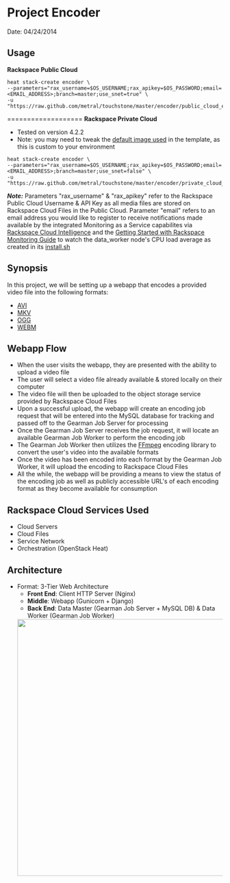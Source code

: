 # Project Encoder

Date: 04/24/2014

## Usage

**Rackspace Public Cloud**

```
heat stack-create encoder \
--parameters="rax_username=$OS_USERNAME;rax_apikey=$OS_PASSWORD;email=<EMAIL_ADDRESS>;branch=master;use_snet=true" \
-u "https://raw.github.com/metral/touchstone/master/encoder/public_cloud_encoder.template"
```
===================
**Rackspace Private Cloud**
 * Tested on version 4.2.2
 * Note: you may need to tweak the [default image used](https://github.com/metral/touchstone/blob/master/encoder/private_cloud_encoder.template#L11) in the template, as this is custom to your environment

```
heat stack-create encoder \
--parameters="rax_username=$OS_USERNAME;rax_apikey=$OS_PASSWORD;email=<EMAIL_ADDRESS>;branch=master;use_snet=false" \
-u "https://raw.github.com/metral/touchstone/master/encoder/private_cloud_encoder.template"
```

***Note:*** Parameters "rax\_username" & "rax\_apikey" refer to the Rackspace Public Cloud Username & API Key as all media files are stored on Rackspace Cloud Files in the Public Cloud. Parameter "email" refers to an email address you would like to register to receive notifications made available by the integrated Monitoring as a Service capabilites via [Rackspace Cloud Intelligence](https://intelligence.rackspace.com/overview?query=entityIds~enTlzdDiyh!duration~86400000!points~500!mode~overview) and the [Getting Started with Rackspace Monitoring Guide](http://www.rackspace.com/knowledge_center/article/getting-started-with-rackspace-monitoring-cli) to watch the data_worker node's CPU load average as created in its [install.sh](https://github.com/metral/touchstone/blob/master/encoder/data_worker/install.sh)

## Synopsis
In this project, we will be setting up a webapp that encodes a provided video file into the following formats:
  * [AVI](http://en.wikipedia.org/wiki/Audio_Video_Interleave)
  * [MKV](http://en.wikipedia.org/wiki/Matroska)
  * [OGG](http://en.wikipedia.org/wiki/Ogg)
  * [WEBM](http://en.wikipedia.org/wiki/WebM)

## Webapp Flow
  * When the user visits the webapp, they are presented with the ability to upload a video file
  * The user will select a video file already available & stored locally on their computer
  * The video file will then be uploaded to the object storage service provided by Rackspace Cloud Files
  * Upon a successful upload, the webapp will create an encoding job request that will be entered into the MySQL database for tracking and passed off to the Gearman Job Server for processing
  * Once the Gearman Job Server receives the job request, it will locate an available Gearman Job Worker to perform the encoding job
  * The Gearman Job Worker then utilizes the [FFmpeg](http://www.ffmpeg.org/) encoding library to convert the user's video into the available formats
  * Once the video has been encoded into each format by the Gearman Job Worker, it will upload the encoding to Rackspace Cloud Files
  * All the while, the webapp will be providing a means to view the status of the encoding job as well as publicly accessible URL's of each encoding format as they become available for consumption
 
## Rackspace Cloud Services Used
  * Cloud Servers
  * Cloud Files
  * Service Network
  * Orchestration (OpenStack Heat)

## Architecture
  * Format: 3-Tier Web Architecture
    * **Front End**: Client HTTP Server (Nginx)
    * **Middle**: Webapp (Gunicorn + Django)
    * **Back End**: Data Master (Gearman Job Server + MySQL DB) & Data Worker (Gearman Job Worker)
    <div><img src="https://raw.github.com/metral/touchstone/master/encoder/extras/encoder.jpg" height="600" width="700"></div>
